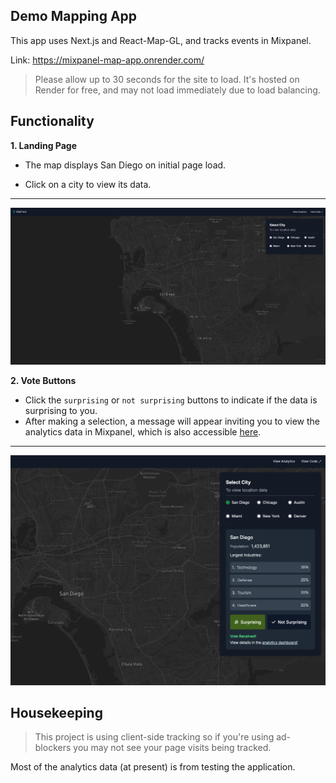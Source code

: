 ## Demo Mapping App 

This app uses Next.js and React-Map-GL, and tracks events in Mixpanel.

Link: 
https://mixpanel-map-app.onrender.com/

>Please allow up to 30 seconds for the site to load. It's hosted on Render for free, and may not load immediately due to load balancing. 

## Functionality 

**1. Landing Page**  

- The map displays San Diego on initial page load.   

- Click on a city to view its data.  
  

---  

  
![map](assets/ss1.png)


**2. Vote Buttons**

- Click the `surprising` or `not surprising` buttons to indicate if the data is surprising to you.  
- After making a selection, a message will appear inviting you to view the analytics data in Mixpanel, which is also accessible [here](https://mixpanel.com/public/MJPKgaGaHdP8GKRCikSZwd).    

---
    
  


  
![buttons](assets/ss2.png)
  



  

    
     


  
## Housekeeping
> This project is using client-side tracking so if you're using ad-blockers you may not see your page visits being tracked.   
> 
 Most of the analytics data (at present) is from testing the application. 
